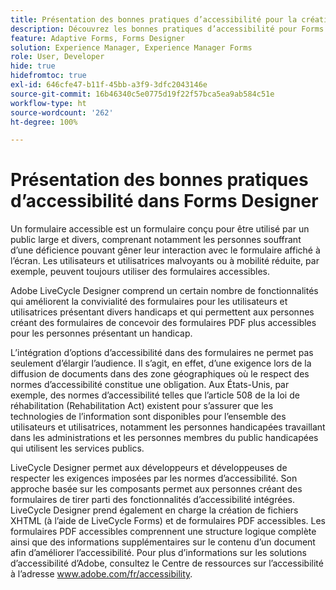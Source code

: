 ```yaml
---
title: Présentation des bonnes pratiques d’accessibilité pour la création de formulaires dans Forms Designer
description: Découvrez les bonnes pratiques d’accessibilité pour Forms Designer.
feature: Adaptive Forms, Forms Designer
solution: Experience Manager, Experience Manager Forms
role: User, Developer
hide: true
hidefromtoc: true
exl-id: 646cfe47-b11f-45bb-a3f9-3dfc2043146e
source-git-commit: 16b46340c5e0775d19f22f57bca5ea9ab584c51e
workflow-type: ht
source-wordcount: '262'
ht-degree: 100%

---
```


# Présentation des bonnes pratiques d’accessibilité dans Forms Designer

Un formulaire accessible est un formulaire conçu pour être utilisé par un public large et divers, comprenant notamment les personnes souffrant d’une déficience pouvant gêner leur interaction avec le formulaire affiché à l’écran. Les utilisateurs et utilisatrices malvoyants ou à mobilité réduite, par exemple, peuvent toujours utiliser des formulaires accessibles.

Adobe LiveCycle Designer comprend un certain nombre de fonctionnalités qui améliorent la convivialité des formulaires pour les utilisateurs et utilisatrices présentant divers handicaps et qui permettent aux personnes créant des formulaires de concevoir des formulaires PDF plus accessibles pour les personnes présentant un handicap.

L’intégration d’options d’accessibilité dans des formulaires ne permet pas seulement d’élargir l’audience. Il s’agit, en effet, d’une exigence lors de la diffusion de documents dans des zone géographiques où le respect des normes d’accessibilité constitue une obligation. Aux États-Unis, par exemple, des normes d’accessibilité telles que l’article 508 de la loi de réhabilitation (Rehabilitation Act) existent pour s’assurer que les technologies de l’information sont disponibles pour l’ensemble des utilisateurs et utilisatrices, notamment les personnes handicapées travaillant dans les administrations et les personnes membres du public handicapées qui utilisent les services publics.

LiveCycle Designer permet aux développeurs et développeuses de respecter les exigences imposées par les normes d’accessibilité. Son approche basée sur les composants permet aux personnes créant des formulaires de tirer parti des fonctionnalités d’accessibilité intégrées. LiveCycle Designer prend également en charge la création de fichiers XHTML (à l’aide de LiveCycle Forms) et de formulaires PDF accessibles. Les formulaires PDF accessibles comprennent une structure logique complète ainsi que des informations supplémentaires sur le contenu d’un document afin d’améliorer l’accessibilité.
Pour plus d’informations sur les solutions d’accessibilité d’Adobe, consultez le Centre de ressources sur l’accessibilité à l’adresse www.adobe.com/fr/accessibility.
